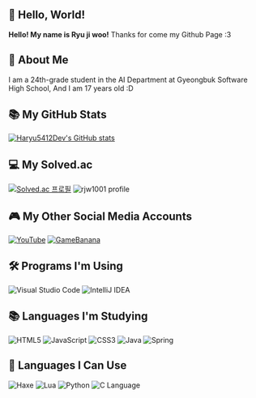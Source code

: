 ## 👋 Hello, World!
**Hello! My name is Ryu ji woo!** 
Thanks for come my Github Page :3
<br/>

## 📒 About Me
I am a 24th-grade student in the AI Department at Gyeongbuk Software High School,
And I am 17 years old :D
<br/>

## 📚 My GitHub Stats
[![Haryu5412Dev's GitHub stats](https://github-readme-stats.vercel.app/api?username=haryu5412dev&show_icons=true&theme=tokyonight)](https://github.com/anuraghazra/github-readme-stats)

## 💻 My Solved.ac
[![Solved.ac 프로필](http://mazassumnida.wtf/api/generate_badge?boj=rjw1001)](https://solved.ac/rjw1001)
![rjw1001 profile](http://mazandi.herokuapp.com/api?handle=rjw1001&theme=dark)

## 🎮 My Other Social Media Accounts
[![YouTube](https://img.shields.io/badge/YouTube-red?style=flat-square&logo=youtube&logoColor=white)](https://www.youtube.com/@Haryu5412) [![GameBanana](https://img.shields.io/badge/GameBanana-3c1e00?style=flat-square&logo=gamebanana&logoColor=white)](https://gamebanana.com/members/2087282)

## 🛠️ Programs I'm Using
<div>
    <img src="https://img.shields.io/badge/Visual%20Studio%20Code-007ACC?style=flat-square&logo=visualstudiocode&logoColor=white" alt="Visual Studio Code"/>
    <img src="https://img.shields.io/badge/IntelliJ-000000?style=flat-square&logo=intellijidea&logoColor=white" alt="IntelliJ IDEA"/>
</div>

## 📚 Languages I'm Studying
<div>
    <img src="https://img.shields.io/badge/HTML5-E34F26?style=flat-square&logo=html5&logoColor=white" alt="HTML5"/>
    <img src="https://img.shields.io/badge/JavaScript-F7DF1E?style=flat-square&logo=javascript&logoColor=white" alt="JavaScript"/>
    <img src="https://img.shields.io/badge/CSS3-1572B6?style=flat-square&logo=css3&logoColor=white" alt="CSS3"/>
    <img src="https://img.shields.io/badge/Java-007396?style=flat-square&logo=java&logoColor=white" alt="Java"/>
    <img src="https://img.shields.io/badge/Spring-6DB33F?style=flat-square&logo=spring&logoColor=white" alt="Spring"/>
</div>

## 📘 Languages I Can Use
<div>
    <img src="https://img.shields.io/badge/Haxe-EE812F?style=flat-square&logo=haxe&logoColor=white" alt="Haxe"/>
    <img src="https://img.shields.io/badge/Lua-2C2D72?style=flat-square&logo=lua&logoColor=white" alt="Lua"/>
    <img src="https://img.shields.io/badge/Python-3776AB?style=flat-square&logo=python&logoColor=white" alt="Python"/>
    <img src="https://img.shields.io/badge/C-A8B9CC?style=flat-square&logo=c&logoColor=white" alt="C Language"/>
</div>

